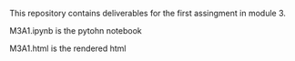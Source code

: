 This repository contains deliverables for the first assingment in module 3.

M3A1.ipynb is the pytohn notebook

M3A1.html is the rendered html
